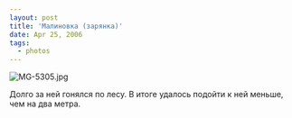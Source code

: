 ```yaml
---
layout: post
title: 'Малиновка (зарянка)'
date: Apr 25, 2006
tags:
  - photos
---
```




![MG-5305.jpg](upload://MG-5305.jpg)

Долго за ней гонялся по лесу. В итоге удалось подойти к ней меньше, чем на два метра.